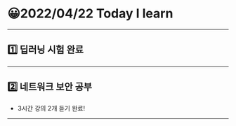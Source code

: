 # 😀2022/04/22 Today I learn
-------------------------
## 1️⃣ 딥러닝 시험 완료
------------------------
## 2️⃣ 네트워크 보안 공부
  * 3시간 강의 2개 듣기 완료!
----------------------------
